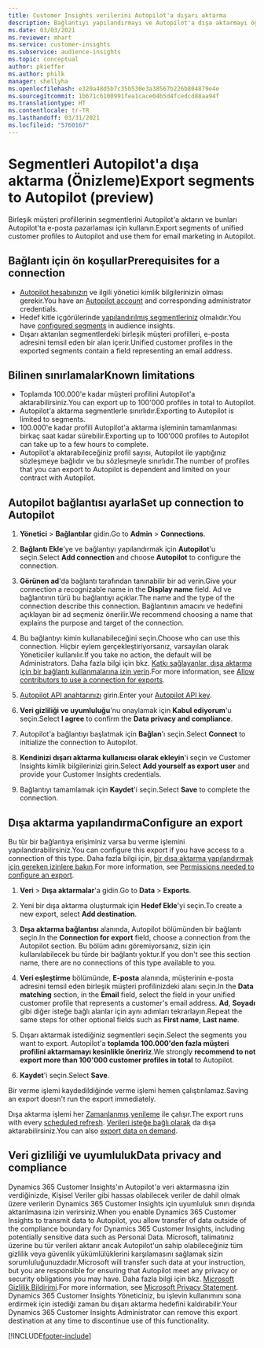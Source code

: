 ```yaml
---
title: Customer Insights verilerini Autopilot'a dışarı aktarma
description: Bağlantıyı yapılandırmayı ve Autopilot'a dışa aktarmayı öğrenin.
ms.date: 03/03/2021
ms.reviewer: mhart
ms.service: customer-insights
ms.subservice: audience-insights
ms.topic: conceptual
author: pkieffer
ms.author: philk
manager: shellyha
ms.openlocfilehash: e320a48d5b7c35b530e3a38567b226b804879e4e
ms.sourcegitcommit: 1b671c6100991fea1cace04b5d4fcedcd88aa94f
ms.translationtype: HT
ms.contentlocale: tr-TR
ms.lasthandoff: 03/31/2021
ms.locfileid: "5760167"
---
```

# <a name="export-segments-to-autopilot-preview"></a><span data-ttu-id="b550d-103">Segmentleri Autopilot'a dışa aktarma (Önizleme)</span><span class="sxs-lookup"><span data-stu-id="b550d-103">Export segments to Autopilot (preview)</span></span>

<span data-ttu-id="b550d-104">Birleşik müşteri profillerinin segmentlerini Autopilot'a aktarın ve bunları Autopilot'ta e-posta pazarlaması için kullanın.</span><span class="sxs-lookup"><span data-stu-id="b550d-104">Export segments of unified customer profiles to Autopilot and use them for email marketing in Autopilot.</span></span> 

## <a name="prerequisites-for-a-connection"></a><span data-ttu-id="b550d-105">Bağlantı için ön koşullar</span><span class="sxs-lookup"><span data-stu-id="b550d-105">Prerequisites for a connection</span></span>

-   <span data-ttu-id="b550d-106">[Autopilot hesabınızın](https://www.autopilothq.com/) ve ilgili yönetici kimlik bilgilerinizin olması gerekir.</span><span class="sxs-lookup"><span data-stu-id="b550d-106">You have an [Autopilot account](https://www.autopilothq.com/) and corresponding administrator credentials.</span></span>
-   <span data-ttu-id="b550d-107">Hedef kitle içgörülerinde [yapılandırılmış segmentleriniz](segments.md) olmalıdır.</span><span class="sxs-lookup"><span data-stu-id="b550d-107">You have [configured segments](segments.md) in audience insights.</span></span>
-   <span data-ttu-id="b550d-108">Dışarı aktarılan segmentlerdeki birleşik müşteri profilleri, e-posta adresini temsil eden bir alan içerir.</span><span class="sxs-lookup"><span data-stu-id="b550d-108">Unified customer profiles in the exported segments contain a field representing an email address.</span></span>

## <a name="known-limitations"></a><span data-ttu-id="b550d-109">Bilinen sınırlamalar</span><span class="sxs-lookup"><span data-stu-id="b550d-109">Known limitations</span></span>

- <span data-ttu-id="b550d-110">Toplamda 100.000'e kadar müşteri profilini Autopilot'a aktarabilirsiniz.</span><span class="sxs-lookup"><span data-stu-id="b550d-110">You can export up to 100'000 profiles in total to Autopilot.</span></span>
- <span data-ttu-id="b550d-111">Autopilot'a aktarma segmentlerle sınırlıdır.</span><span class="sxs-lookup"><span data-stu-id="b550d-111">Exporting to Autopilot is limited to segments.</span></span>
- <span data-ttu-id="b550d-112">100.000'e kadar profili Autopilot'a aktarma işleminin tamamlanması birkaç saat kadar sürebilir.</span><span class="sxs-lookup"><span data-stu-id="b550d-112">Exporting up to 100'000 profiles to Autopilot can take up to a few hours to complete.</span></span> 
- <span data-ttu-id="b550d-113">Autopilot'a aktarabileceğiniz profil sayısı, Autopilot ile yaptığınız sözleşmeye bağlıdır ve bu sözleşmeyle sınırlıdır.</span><span class="sxs-lookup"><span data-stu-id="b550d-113">The number of profiles that you can export to Autopilot is dependent and limited on your contract with Autopilot.</span></span>

## <a name="set-up-connection-to-autopilot"></a><span data-ttu-id="b550d-114">Autopilot bağlantısı ayarla</span><span class="sxs-lookup"><span data-stu-id="b550d-114">Set up connection to Autopilot</span></span>

1. <span data-ttu-id="b550d-115">**Yönetici** > **Bağlantılar** gidin.</span><span class="sxs-lookup"><span data-stu-id="b550d-115">Go to **Admin** > **Connections**.</span></span>

1. <span data-ttu-id="b550d-116">**Bağlantı Ekle**'ye ve bağlantıyı yapılandırmak için **Autopilot**'u seçin.</span><span class="sxs-lookup"><span data-stu-id="b550d-116">Select **Add connection** and choose **Autopilot** to configure the connection.</span></span>

1. <span data-ttu-id="b550d-117">**Görünen ad**'da bağlantı tarafından tanınabilir bir ad verin.</span><span class="sxs-lookup"><span data-stu-id="b550d-117">Give your connection a recognizable name in the **Display name** field.</span></span> <span data-ttu-id="b550d-118">Ad ve bağlantının türü bu bağlantıyı açıklar.</span><span class="sxs-lookup"><span data-stu-id="b550d-118">The name and the type of the connection describe this connection.</span></span> <span data-ttu-id="b550d-119">Bağlantının amacını ve hedefini açıklayan bir ad seçmeniz önerilir.</span><span class="sxs-lookup"><span data-stu-id="b550d-119">We recommend choosing a name that explains the purpose and target of the connection.</span></span>

1. <span data-ttu-id="b550d-120">Bu bağlantıyı kimin kullanabileceğini seçin.</span><span class="sxs-lookup"><span data-stu-id="b550d-120">Choose who can use this connection.</span></span> <span data-ttu-id="b550d-121">Hiçbir eylem gerçekleştiriyorsanız, varsayılan olarak Yöneticiler kullanılır.</span><span class="sxs-lookup"><span data-stu-id="b550d-121">If you take no action, the default will be Administrators.</span></span> <span data-ttu-id="b550d-122">Daha fazla bilgi için bkz. [Katkı sağlayanlar, dışa aktarma için bir bağlantı kullanmalarına izin verin](connections.md#allow-contributors-to-use-a-connection-for-exports).</span><span class="sxs-lookup"><span data-stu-id="b550d-122">For more information, see [Allow contributors to use a connection for exports](connections.md#allow-contributors-to-use-a-connection-for-exports).</span></span>

3. <span data-ttu-id="b550d-123">[Autopilot API anahtarınızı](https://autopilot.docs.apiary.io/#) girin.</span><span class="sxs-lookup"><span data-stu-id="b550d-123">Enter your [Autopilot API key](https://autopilot.docs.apiary.io/#).</span></span>

1. <span data-ttu-id="b550d-124">**Veri gizliliği ve uyumluluğu**'nu onaylamak için **Kabul ediyorum**'u seçin.</span><span class="sxs-lookup"><span data-stu-id="b550d-124">Select **I agree** to confirm the **Data privacy and compliance**.</span></span>

1. <span data-ttu-id="b550d-125">Autopilot'a bağlantıyı başlatmak için **Bağlan**'ı seçin.</span><span class="sxs-lookup"><span data-stu-id="b550d-125">Select **Connect** to initialize the connection to Autopilot.</span></span>

1. <span data-ttu-id="b550d-126">**Kendinizi dışarı aktarma kullanıcısı olarak ekleyin**'i seçin ve Customer Insights kimlik bilgilerinizi girin.</span><span class="sxs-lookup"><span data-stu-id="b550d-126">Select **Add yourself as export user** and provide your Customer Insights credentials.</span></span>

1. <span data-ttu-id="b550d-127">Bağlantıyı tamamlamak için **Kaydet**'i seçin.</span><span class="sxs-lookup"><span data-stu-id="b550d-127">Select **Save** to complete the connection.</span></span>

## <a name="configure-an-export"></a><span data-ttu-id="b550d-128">Dışa aktarma yapılandırma</span><span class="sxs-lookup"><span data-stu-id="b550d-128">Configure an export</span></span>

<span data-ttu-id="b550d-129">Bu tür bir bağlantıya erişiminiz varsa bu verme işlemini yapılandırabilirsiniz.</span><span class="sxs-lookup"><span data-stu-id="b550d-129">You can configure this export if you have access to a connection of this type.</span></span> <span data-ttu-id="b550d-130">Daha fazla bilgi için, [bir dışa aktarma yapılandırmak için gereken izinlere bakın](export-destinations.md#set-up-a-new-export).</span><span class="sxs-lookup"><span data-stu-id="b550d-130">For more information, see [Permissions needed to configure an export](export-destinations.md#set-up-a-new-export).</span></span>

1. <span data-ttu-id="b550d-131">**Veri** > **Dışa aktarmalar**'a gidin.</span><span class="sxs-lookup"><span data-stu-id="b550d-131">Go to **Data** > **Exports**.</span></span>

1. <span data-ttu-id="b550d-132">Yeni bir dışa aktarma oluşturmak için **Hedef Ekle**'yi seçin.</span><span class="sxs-lookup"><span data-stu-id="b550d-132">To create a new export, select **Add destination**.</span></span>

1. <span data-ttu-id="b550d-133">**Dışa aktarma bağlantısı** alanında, Autopilot bölümünden bir bağlantı seçin.</span><span class="sxs-lookup"><span data-stu-id="b550d-133">In the **Connection for export** field, choose a connection from the Autopilot section.</span></span> <span data-ttu-id="b550d-134">Bu bölüm adını göremiyorsanız, sizin için kullanılabilecek bu türde bir bağlantı yoktur.</span><span class="sxs-lookup"><span data-stu-id="b550d-134">If you don't see this section name, there are no connections of this type available to you.</span></span>

3. <span data-ttu-id="b550d-135">**Veri eşleştirme** bölümünde, **E-posta** alanında, müşterinin e-posta adresini temsil eden birleşik müşteri profilinizdeki alanı seçin.</span><span class="sxs-lookup"><span data-stu-id="b550d-135">In the **Data matching** section, in the **Email** field, select the field in your unified customer profile that represents a customer's email address.</span></span> <span data-ttu-id="b550d-136">**Ad**, **Soyadı** gibi diğer isteğe bağlı alanlar için aynı adımları tekrarlayın.</span><span class="sxs-lookup"><span data-stu-id="b550d-136">Repeat the same steps for other optional fields such as **First name**, **Last name**.</span></span>

1. <span data-ttu-id="b550d-137">Dışarı aktarmak istediğiniz segmentleri seçin.</span><span class="sxs-lookup"><span data-stu-id="b550d-137">Select the segments you want to export.</span></span> <span data-ttu-id="b550d-138">Autopilot'a **toplamda 100.000'den fazla müşteri profilini aktarmamayı kesinlikle öneririz**.</span><span class="sxs-lookup"><span data-stu-id="b550d-138">We strongly **recommend to not export more than 100'000 customer profiles in total** to Autopilot.</span></span> 

1. <span data-ttu-id="b550d-139">**Kaydet**'i seçin.</span><span class="sxs-lookup"><span data-stu-id="b550d-139">Select **Save**.</span></span>

<span data-ttu-id="b550d-140">Bir verme işlemi kaydedildiğinde verme işlemi hemen çalıştırılamaz.</span><span class="sxs-lookup"><span data-stu-id="b550d-140">Saving an export doesn't run the export immediately.</span></span>

<span data-ttu-id="b550d-141">Dışa aktarma işlemi her [Zamanlanmış yenileme](system.md#schedule-tab) ile çalışır.</span><span class="sxs-lookup"><span data-stu-id="b550d-141">The export runs with every [scheduled refresh](system.md#schedule-tab).</span></span> <span data-ttu-id="b550d-142">[Verileri isteğe bağlı olarak](export-destinations.md#run-exports-on-demand) da dışa aktarabilirsiniz.</span><span class="sxs-lookup"><span data-stu-id="b550d-142">You can also [export data on demand](export-destinations.md#run-exports-on-demand).</span></span> 

## <a name="data-privacy-and-compliance"></a><span data-ttu-id="b550d-143">Veri gizliliği ve uyumluluk</span><span class="sxs-lookup"><span data-stu-id="b550d-143">Data privacy and compliance</span></span>

<span data-ttu-id="b550d-144">Dynamics 365 Customer Insights'ın Autopilot'a veri aktarmasına izin verdiğinizde, Kişisel Veriler gibi hassas olabilecek veriler de dahil olmak üzere verilerin Dynamics 365 Customer Insights için uyumluluk sınırı dışında aktarılmasına izin verirsiniz.</span><span class="sxs-lookup"><span data-stu-id="b550d-144">When you enable Dynamics 365 Customer Insights to transmit data to Autopilot, you allow transfer of data outside of the compliance boundary for Dynamics 365 Customer Insights, including potentially sensitive data such as Personal Data.</span></span> <span data-ttu-id="b550d-145">Microsoft, talimatınız üzerine bu tür verileri aktarır ancak Autopilot'un sahip olabileceğiniz tüm gizlilik veya güvenlik yükümlülüklerini karşılamasını sağlamak sizin sorumluluğunuzdadır.</span><span class="sxs-lookup"><span data-stu-id="b550d-145">Microsoft will transfer such data at your instruction, but you are responsible for ensuring that Autopilot meet any privacy or security obligations you may have.</span></span> <span data-ttu-id="b550d-146">Daha fazla bilgi için bkz. [Microsoft Gizlilik Bildirimi](https://go.microsoft.com/fwlink/?linkid=396732).</span><span class="sxs-lookup"><span data-stu-id="b550d-146">For more information, see [Microsoft Privacy Statement](https://go.microsoft.com/fwlink/?linkid=396732).</span></span>
<span data-ttu-id="b550d-147">Dynamics 365 Customer Insights Yöneticiniz, bu işlevin kullanımını sona erdirmek için istediği zaman bu dışarı aktarma hedefini kaldırabilir.</span><span class="sxs-lookup"><span data-stu-id="b550d-147">Your Dynamics 365 Customer Insights Administrator can remove this export destination at any time to discontinue use of this functionality.</span></span>


[!INCLUDE[footer-include](../includes/footer-banner.md)]
